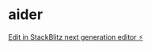 # aider

[Edit in StackBlitz next generation editor ⚡️](https://stackblitz.com/~/github.com/alpseroglu/aider)